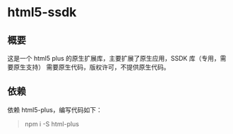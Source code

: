 # html5-ssdk

## 概要

这是一个 html5 plus 的原生扩展库，主要扩展了原生应用，SSDK 库（专用，需要原生支持）
需要原生代码，版权许可，不提供原生代码。

## 依赖

依赖 html5-plus，编写代码如下：

> npm i -S html-plus

